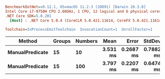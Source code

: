 ``` ini

BenchmarkDotNet=v0.12.1, OS=macOS 11.2.3 (20D91) [Darwin 20.3.0]
Intel Core i7-9750H CPU 2.60GHz, 1 CPU, 12 logical and 6 physical cores
.NET Core SDK=5.0.201
  [Host] : .NET Core 5.0.4 (CoreCLR 5.0.421.11614, CoreFX 5.0.421.11614), X64 RyuJIT

Toolchain=InProcessEmitToolchain  InvocationCount=1  UnrollFactor=1  

```
|          Method | Groups | Numbers |     Mean |     Error |    StdDev |   Median |
|---------------- |------- |-------- |---------:|----------:|----------:|---------:|
| **ManualPredicate** |     **15** |      **10** | **3.531 ms** | **0.2687 ms** | **0.7882 ms** | **3.260 ms** |
| **ManualPredicate** |     **15** |     **100** | **3.797 ms** | **0.2207 ms** | **0.6474 ms** | **3.660 ms** |
